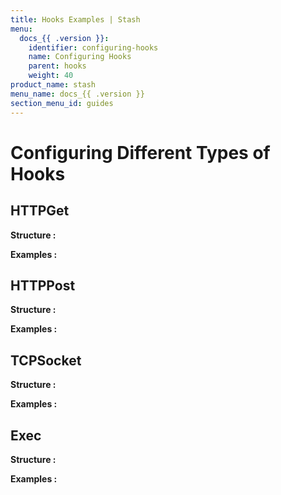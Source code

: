 ```yaml
---
title: Hooks Examples | Stash
menu:
  docs_{{ .version }}:
    identifier: configuring-hooks
    name: Configuring Hooks
    parent: hooks
    weight: 40
product_name: stash
menu_name: docs_{{ .version }}
section_menu_id: guides
---
```


# Configuring Different Types of Hooks


## HTTPGet

**Structure :**

**Examples :**

## HTTPPost

**Structure :**

**Examples :**

## TCPSocket

**Structure :**

**Examples :**

## Exec

**Structure :**

**Examples :**
